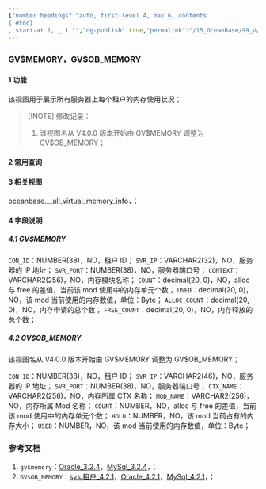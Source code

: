 ```yaml
---
{"number headings":"auto, first-level 4, max 6, contents
{ #toc}
, start-at 1, _.1.1","dg-publish":true,"permalink":"/15_OceanBase/99_内部表介绍/GV, MEMORY，GV, OB_MEMORY/","dgPassFrontmatter":true}
---
```



### GV\$MEMORY，GV\$OB_MEMORY
#### 1 功能
该视图用于展示所有服务器上每个租户的内存使用状况；

> [!NOTE] 修改记录：
> 1. 该视图名从 V4.0.0 版本开始由 GV\$MEMORY 调整为 GV\$OB_MEMORY；

#### 2 常用查询


#### 3 相关视图
oceanbase.\_\_all_virtual_memory_info，；

#### 4 字段说明
##### 4.1 GV\$MEMORY


`CON_ID`：NUMBER(38)，NO，租户 ID；
`SVR_IP`：VARCHAR2(32)，NO，服务器的 IP 地址；
`SVR_PORT`：NUMBER(38)，NO，服务器端口号；
`CONTEXT`：VARCHAR2(256)，NO，内存模块名称；
`COUNT`：decimal(20, 0)，NO，alloc 与 free 的差值，当前该 mod 使用中的内存单元个数；
`USED`：decimal(20, 0)，NO，该 mod 当前使用的内存数值，单位：Byte；
`ALLOC_COUNT`：decimal(20, 0)，NO，内存申请的总个数；
`FREE_COUNT`：decimal(20, 0)，NO，内存释放的总个数；

##### 4.2 GV\$OB_MEMORY

该视图名从 V4.0.0 版本开始由 GV\$MEMORY 调整为 GV\$OB_MEMORY；

`CON_ID`：NUMBER(38)，NO，租户 ID；
`SVR_IP`：VARCHAR2(46)，NO，服务器的 IP 地址；
`SVR_PORT`：NUMBER(38)，NO，服务器端口号；
`CTX_NAME`：VARCHAR2(256)，NO，内存所属 CTX 名称；
`MOD_NAME`：VARCHAR2(256)，NO，内存所属 Mod 名称；
`COUNT`：NUMBER，NO，alloc 与 free 的差值，当前该 mod 使用中的内存单元个数；
`HOLD`：NUMBER，NO，该 mod 当前占有的内存大小；
`USED`：NUMBER，NO，该 mod 当前使用的内存数值，单位：Byte；


### 参考文档
1. `gv$memory`：[Oracle_3.2.4](https://www.oceanbase.com/docs/enterprise-oceanbase-database-cn-10000000000944457)，[MySql_3.2.4](https://www.oceanbase.com/docs/enterprise-oceanbase-database-cn-10000000000945209)，；
2. `GV$OB_MEMORY`：[sys 租户_4.2.1](https://www.oceanbase.com/docs/common-oceanbase-database-cn-1000000000219770)，[Oracle_4.2.1](https://www.oceanbase.com/docs/common-oceanbase-database-cn-1000000000219135)，[MySql_4.2.1](https://www.oceanbase.com/docs/common-oceanbase-database-cn-1000000000219821)，；




